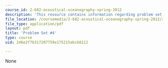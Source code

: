```yaml
---
course_id: 2-682-acoustical-oceanography-spring-2012
description: 'This resource contains information regarding problem set #4.'
file_location: /coursemedia/2-682-acoustical-oceanography-spring-2012/246e2f7b317207759e175215abcb8112_MIT2_682S12_Homework4.pdf
file_type: application/pdf
layout: pdf
title: 'Problem Set #4'
type: course
uid: 246e2f7b317207759e175215abcb8112

---
```

None